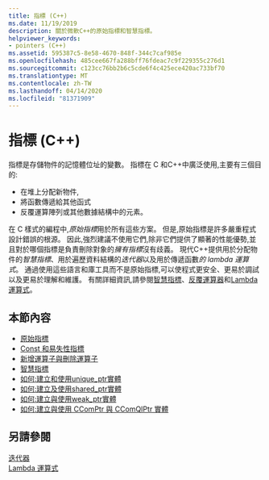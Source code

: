 ```yaml
---
title: 指標 (C++)
ms.date: 11/19/2019
description: 關於微軟C++的原始指標和智慧指標。
helpviewer_keywords:
- pointers (C++)
ms.assetid: 595387c5-8e58-4670-848f-344c7caf985e
ms.openlocfilehash: 485cee667fa288bff76fdeac7c9f229355c276d1
ms.sourcegitcommit: c123cc76bb2b6c5cde6f4c425ece420ac733bf70
ms.translationtype: MT
ms.contentlocale: zh-TW
ms.lasthandoff: 04/14/2020
ms.locfileid: "81371909"
---
```

# <a name="pointers-c"></a>指標 (C++)

指標是存儲物件的記憶體位址的變數。 指標在 C 和C++中廣泛使用,主要有三個目的:

- 在堆上分配新物件,
- 將函數傳遞給其他函式
- 反覆運算陣列或其他數據結構中的元素。

在 C 樣式的編程中,*原始指標*用於所有這些方案。 但是,原始指標是許多嚴重程式設計錯誤的根源。 因此,強烈建議不使用它們,除非它們提供了顯著的性能優勢,並且對於哪個指標是負責刪除對象的*擁有指標*沒有歧義。 現代C++提供用於分配物件的*智慧指標*、用於遍歷資料結構的*迭代器*以及用於傳遞函數*的 lambda 運算式*。 通過使用這些語言和庫工具而不是原始指標,可以使程式更安全、更易於調試以及更易於理解和維護。 有關詳細資訊,請參閱[智慧指標](smart-pointers-modern-cpp.md)、[反覆運算器](../standard-library/iterators.md)和[Lambda 運算式](lambda-expressions-in-cpp.md)。

## <a name="in-this-section"></a>本節內容

- [原始指標](raw-pointers.md)
- [Const 和易失性指標](const-and-volatile-pointers.md)
- [新增運算子與刪除運算子](new-and-delete-operators.md)
- [智慧指標](smart-pointers-modern-cpp.md)
- [如何:建立和使用unique_ptr實體](how-to-create-and-use-unique-ptr-instances.md)
- [如何:建立及使用shared_ptr實體](how-to-create-and-use-shared-ptr-instances.md)
- [如何:建立與使用weak_ptr實體](how-to-create-and-use-weak-ptr-instances.md)
- [如何:建立與使用 CComPtr 與 CComQIPtr 實體](how-to-create-and-use-ccomptr-and-ccomqiptr-instances.md)

## <a name="see-also"></a>另請參閱

[迭代器](../standard-library/iterators.md)</br>
[Lambda 運算式](lambda-expressions-in-cpp.md)
